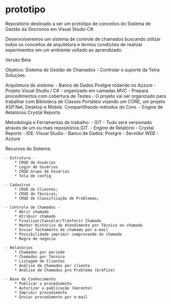 # prototipo
Repositório destinado a ser um protótipo de conceitos do Sistema de Gestão da Sincronos em Visual Studio C#. 

Desenvolveremos um sistema de controle de chamados buscando utilizar todos os conceitos de arquitetura e termos condições de realizar experimentos em um ambiente voltado ao aprendizado.

Versão Beta

Objetivo: Sistema de Gestão de Chamados - Controlar o suporte da Tetra Soluções.

Arquitetura do sistema:
	- Banco de Dados Postgre rodando no Azzure
	- Projeto Visual Studio / C# - organizado em camadas MVC
	- Prepara procedimentos com cobertura de Testes
	- O projeto vai ser organizado para trabalhar com Biblioteca de Classes Portáteis visando um CORE, um projeto ASP.Net, Desktop e Mobile. Compartilhando métodos do Core.
	- Engine de Relatórios Crystal Reports

Metodologia e Ferramentas de trabalho:
	- GIT - Tudo será versionado através de um ou mais repositórios GIT.
	- Engine de Relatório - Crystal Reports
	- IDE: Visual Studio
	- Banco de Dados: Postgre
	- Servidor WEB - Azzure

Recursos do Sistema: 

	- Estrutura -
		* CRUD de Usuários
		* Login de Usuários
		* CRUD Grupo de Usuários
		* Tela de config

	- Cadastros -
		* CRUD de Clientes;
		* CRUD de Técnicos;
		* CRUD de Classificação de Problemas;

	- Controle de Chamados -
		* Abrir chamado
		* Atribuir chamado
		* Finalizar/Cancelar/Tranferir Chamado
		* Manter Histórico de Atendimento por Técnico no chamado
		* Enviar fechamento de chamado por e-mail
		* Possibilidade imprimir comprovande do chamado
		* Regra de negócio

	- Relatórios
		* Chamados por período
		* Chamados por Técnico
		* Listagem de Clientes
		* Análise de Chamados por cliente
		* Análise de Chamados pro Problema (Gráfico)

	- Base de Conhecimento
		* Publicar o procedimento
		* Autorizar a publicação (Gerente)
		* Imprimir procedimento
		* Enviar procedimento por e-mail
